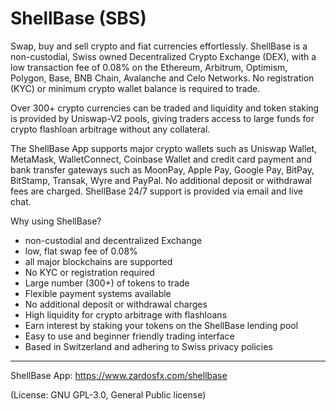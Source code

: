 # ShellBase (SBS)
Swap, buy and sell crypto and fiat currencies effortlessly.
ShellBase is a non-custodial, Swiss owned Decentralized Crypto Exchange (DEX), with a low transaction fee of 0.08% on the Ethereum, Arbitrum, Optimism, Polygon, Base, BNB Chain, Avalanche and Celo Networks. No registration (KYC) or minimum crypto wallet balance is required to trade. 

Over 300+ crypto currencies can be traded and liquidity and token staking is provided by Uniswap-V2 pools, giving traders access to large funds for crypto flashloan arbitrage without any collateral.

The ShellBase App supports major crypto wallets such as Uniswap Wallet, MetaMask, WalletConnect, Coinbase Wallet and credit card payment and bank transfer gateways such as MoonPay, Apple Pay, Google Pay, BitPay, BitStamp, Transak, Wyre and PayPal. No additional deposit or withdrawal fees are charged. ShellBase 24/7 support is provided via email and live chat. 

Why using ShellBase?
- non-custodial and decentralized Exchange
- low, flat swap fee of 0.08%
- all major blockchains are supported
- No KYC or registration required
- Large number (300+) of tokens to trade
- Flexible payment systems available
- No additional deposit or withdrawal charges
- High liquidity for crypto arbitrage with flashloans
- Earn interest by staking your tokens on the ShellBase lending pool
- Easy to use and beginner friendly trading interface
- Based in Switzerland and adhering to Swiss privacy policies

___
ShellBase App: https://www.zardosfx.com/shellbase

(License: GNU GPL-3.0, General Public license)
